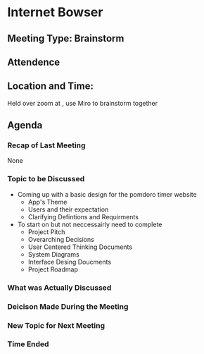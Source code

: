 # Internet Bowser

## Meeting Type: Brainstorm 

## Attendence

## Location and Time:
Held over zoom at , use Miro to brainstorm together

## Agenda

### Recap of Last Meeting 
None

### Topic to be Discussed
- Coming up with a basic design for the pomdoro timer website
  - App's Theme
  - Users and their expectation
  - Clarifying Defintions and Requirments
- To start on but not neccessairly need to complete
  - Project Pitch
  - Overarching Decisions
  - User Centered Thinking Documents
  - System Diagrams
  - Interface Desing Doucments
  - Project Roadmap

### What was Actually Discussed

### Deicison Made During the Meeting 

### New Topic for Next Meeting

### Time Ended
